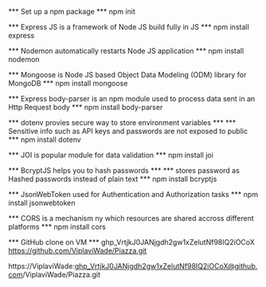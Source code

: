 *** Set up a npm package ***
npm init

*** Express JS is a framework of Node JS build fully in JS ***
npm install express

*** Nodemon automatically restarts Node JS application ***
npm install nodemon

*** Mongoose is Node JS based Object Data Modeling (ODM) library for MongoDB ***
npm install mongoose

*** Express body-parser is an npm module used to process data sent in an Http Request body ***
npm install body-parser

*** dotenv provies secure  way to store environment variables ***
*** Sensitive info such as API keys and passwords are not exposed to public ***
npm install dotenv

*** JOI is popular module for data validation ***
npm install joi

*** BcryptJS helps you to hash passwords ***
*** stores password as Hashed passwords instead of plain text ***
npm install bcryptjs

*** JsonWebToken used for Authentication and Authorization tasks ***
npm install jsonwebtoken

*** CORS is a mechanism ny which resources are shared accross different platforms ***
npm install cors

*** GitHub clone on VM ***
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
https://github.com/ViplaviWade/Piazza.git

https://ViplaviWade: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@github.com/ViplaviWade/Piazza.git


